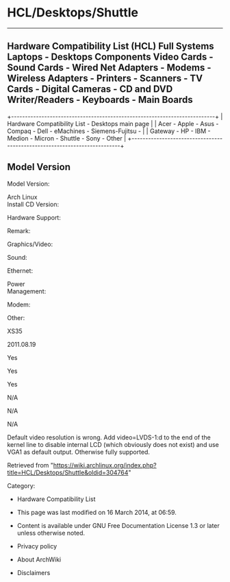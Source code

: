 HCL/Desktops/Shuttle
====================

  --------------------------------------------------------------------------------------------------------------------------------------------------------------------------------------
  Hardware Compatibility List (HCL)
  Full Systems
  Laptops - Desktops
  Components
  Video Cards - Sound Cards - Wired Net Adapters - Modems - Wireless Adapters - Printers - Scanners - TV Cards - Digital Cameras - CD and DVD Writer/Readers - Keyboards - Main Boards
  --------------------------------------------------------------------------------------------------------------------------------------------------------------------------------------

+--------------------------------------------------------------------------+
| Hardware Compatibility List - Desktops main page                         |
| Acer - Apple - Asus - Compaq - Dell - eMachines - Siemens-Fujitsu -      |
| Gateway - HP - IBM - Medion - Micron - Shuttle - Sony - Other            |
+--------------------------------------------------------------------------+

Model Version
-------------

  
  
  
  
  

Model Version:

Arch Linux  
Install CD Version:  

Hardware Support:

Remark:

Graphics/Video:

Sound:

Ethernet:

Power  
Management:  

Modem:

Other:

XS35

2011.08.19

Yes

Yes

Yes

N/A

N/A

N/A

Default video resolution is wrong. Add video=LVDS-1:d to the end of the
kernel line to disable internal LCD (which obviously does not exist) and
use VGA1 as default output. Otherwise fully supported.

Retrieved from
"https://wiki.archlinux.org/index.php?title=HCL/Desktops/Shuttle&oldid=304764"

Category:

-   Hardware Compatibility List

-   This page was last modified on 16 March 2014, at 06:59.
-   Content is available under GNU Free Documentation License 1.3 or
    later unless otherwise noted.
-   Privacy policy
-   About ArchWiki
-   Disclaimers
